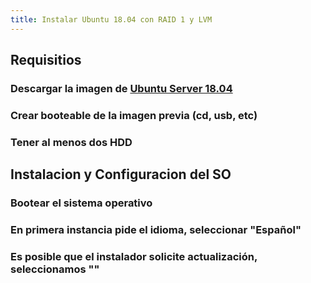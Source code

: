 ```yaml
---
title: Instalar Ubuntu 18.04 con RAID 1 y LVM
---
```


## Requisitios
### Descargar la imagen de [Ubuntu Server 18.04](https://releases.ubuntu.com/18.04/)
### Crear booteable de la imagen previa (cd, usb, etc)
### Tener al menos dos HDD
## Instalacion y Configuracion del SO
### Bootear el sistema operativo
### En primera instancia pide el idioma, seleccionar "Español"
### Es posible que el instalador solicite actualización, seleccionamos ""
